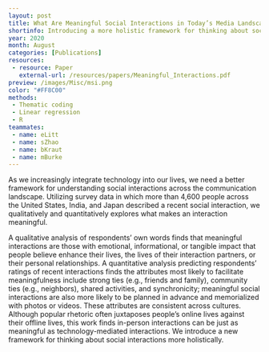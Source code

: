 ```yaml
---
layout: post
title: What Are Meaningful Social Interactions in Today’s Media Landscape?
shortinfo: Introducing a more holistic framework for thinking about social interactions in this technology-centric age. Published in Social Media + Society (2020).
year: 2020
month: August
categories: [Publications]
resources:
 - resource: Paper
   external-url: /resources/papers/Meaningful_Interactions.pdf
preview: /images/Misc/msi.png
color: "#FF8C00"
methods:
 - Thematic coding
 - Linear regression
 - R
teammates:
 - name: eLitt
 - name: sZhao
 - name: bKraut
 - name: mBurke
---
```

As we increasingly integrate technology into our lives, we need a better framework for understanding social interactions across the communication landscape. Utilizing survey data in which more than 4,600 people across the United States, India, and Japan described a recent social interaction, we qualitatively and quantitatively explores what makes an interaction meaningful.

A qualitative analysis of respondents’ own words finds that meaningful interactions are those with emotional, informational, or tangible impact that people believe enhance their lives, the lives of their interaction partners, or their personal relationships. A quantitative analysis predicting respondents’ ratings of recent interactions finds the attributes most likely to facilitate meaningfulness include strong ties (e.g., friends and family), community ties (e.g., neighbors), shared activities, and synchronicity; meaningful social interactions are also more likely to be planned in advance and memorialized with photos or videos. These attributes are consistent across cultures. Although popular rhetoric often juxtaposes people’s online lives against their offline lives, this work finds in-person interactions can be just as meaningful as technology-mediated interactions. We introduce a new framework for thinking about social interactions more holistically.
